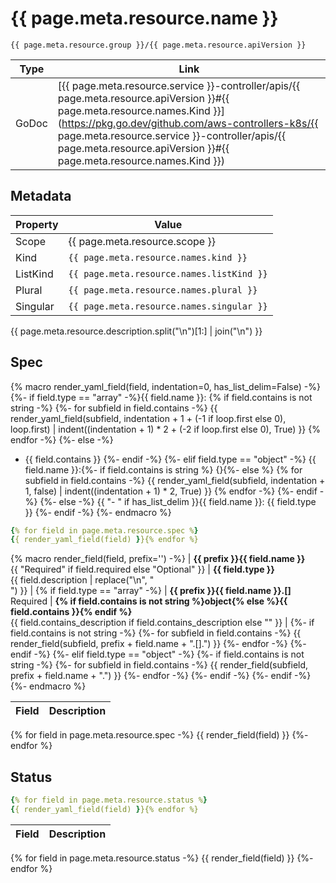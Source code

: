 # {{ page.meta.resource.name }}
`{{ page.meta.resource.group }}/{{ page.meta.resource.apiVersion }}`

Type|Link
----|----
GoDoc|[{{ page.meta.resource.service }}-controller/apis/{{ page.meta.resource.apiVersion }}#{{ page.meta.resource.names.Kind }}](https://pkg.go.dev/github.com/aws-controllers-k8s/{{ page.meta.resource.service }}-controller/apis/{{ page.meta.resource.apiVersion }}#{{ page.meta.resource.names.Kind }})

## Metadata

Property|Value
--------|-----
Scope|{{ page.meta.resource.scope }}
Kind|`{{ page.meta.resource.names.kind }}`
ListKind|`{{ page.meta.resource.names.listKind }}`
Plural|`{{ page.meta.resource.names.plural }}`
Singular|`{{ page.meta.resource.names.singular }}`

{{ page.meta.resource.description.split("\n")[1:] | join("\n") }}

## Spec

{% macro render_yaml_field(field, indentation=0, has_list_delim=False) -%}
{%- if field.type == "array" -%}{{ field.name }}:
{% if field.contains is not string -%}
{%- for subfield in field.contains -%}
{{ render_yaml_field(subfield, indentation + 1 + (-1 if loop.first else 0), loop.first) | indent((indentation + 1) * 2 + (-2 if loop.first else 0), True) }}
{% endfor -%}
{%- else -%}
- {{ field.contains }}
{%- endif -%}
{%- elif field.type == "object" -%}
{{ field.name }}:{%- if field.contains is string %} {}{%- else %}
{% for subfield in field.contains -%}
{{ render_yaml_field(subfield, indentation + 1, false) | indent((indentation + 1) * 2, True) }}
{% endfor -%}
{%- endif -%}
{%- else -%}
{{ "- " if has_list_delim }}{{ field.name }}: {{ field.type }}
{%- endif -%}
{%- endmacro %}

```yaml
{% for field in page.meta.resource.spec %}
{{ render_yaml_field(field) }}{% endfor %}
```

{% macro render_field(field, prefix='') -%}
| **{{ prefix }}{{ field.name }}**<br/>{{ "Required" if field.required else "Optional" }} | **{{ field.type }}**<br/>{{ field.description | replace("\n", "<br/>") }} |
{% if field.type == "array" -%}
| **{{ prefix }}{{ field.name }}.[]**<br/>Required | **{% if field.contains is not string %}object{% else %}{{ field.contains }}{% endif %}**<br/>{{ field.contains_description if field.contains_description else "" }} |
    {%- if field.contains is not string -%}
        {%- for subfield in field.contains -%}
            {{ render_field(subfield, prefix + field.name + ".[].") }}
        {%- endfor -%}
    {%- endif -%}
{%- elif field.type == "object" -%}
    {%- if field.contains is not string -%}
        {%- for subfield in field.contains -%}
            {{ render_field(subfield, prefix + field.name + ".") }}
        {%- endfor -%}
    {%- endif -%}
{%- endif -%}
{%- endmacro %}


| Field | Description |
| ----- | ----------- |
{% for field in page.meta.resource.spec -%}
    {{ render_field(field) }}
{%- endfor %}

## Status

```yaml
{% for field in page.meta.resource.status %}
{{ render_yaml_field(field) }}{% endfor %}
```

| Field | Description |
| ----- | ----------- |
{% for field in page.meta.resource.status -%}
    {{ render_field(field) }}
{%- endfor %}